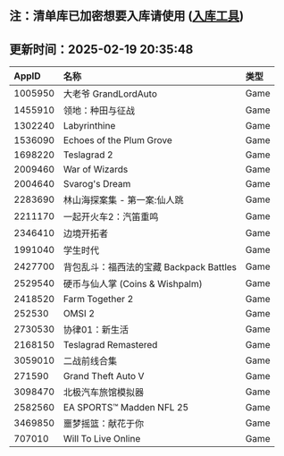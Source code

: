 ## 注：清单库已加密想要入库请使用 ([入库工具](https://github.com/BlankTMing/ManifestAutoUpdate/releases))

## 更新时间：2025-02-19 20:35:48
| AppID | 名称 | 类型  |
| :-------------------- | :----------------------------- | :----------- |
| 1005950 | 大老爷 GrandLordAuto| Game |
| 1455910 | 领地：种田与征战| Game |
| 1302240 | Labyrinthine| Game |
| 1536090 | Echoes of the Plum Grove| Game |
| 1698220 | Teslagrad 2| Game |
| 2009460 | War of Wizards| Game |
| 2004640 | Svarog's Dream| Game |
| 2283690 | 林山海探案集 - 第一案:仙人跳| Game |
| 2211170 | 一起开火车2：汽笛重鸣| Game |
| 2346410 | 边境开拓者| Game |
| 1991040 | 学生时代| Game |
| 2427700 | 背包乱斗：福西法的宝藏 Backpack Battles| Game |
| 2529540 | 硬币与仙人掌 (Coins & Wishpalm)| Game |
| 2418520 | Farm Together 2| Game |
| 252530 | OMSI 2| Game |
| 2730530 | 协律01：新生活| Game |
| 2168150 | Teslagrad Remastered| Game |
| 3059010 | 二战前线合集| Game |
| 271590 | Grand Theft Auto V| Game |
| 3098470 | 北极汽车旅馆模拟器| Game |
| 2582560 | EA SPORTS™ Madden NFL 25| Game |
| 3469850 | 噩梦摇篮：献花于你| Game |
| 707010 | Will To Live Online| Game |
